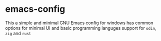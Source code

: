 # emacs-config
This a simple and minimal GNU Emacs config for windows has common options for minimal UI and basic programming languges support for `odin`, `zig` and `rust`
